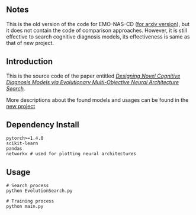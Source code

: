
## Notes

This is the old version of the code for EMO-NAS-CD ([for arxiv version](https://arxiv.org/pdf/2307.04429)), but it does not contain the code of comparison approaches.
However, it is still effective to search cognitive diagnosis models, its effectiveness is same as that of new project.



## Introduction

This is the source code of the paper entitled [*Designing Novel Cognitive Diagnosis Models via Evolutionary Multi-Objective Neural Architecture Search*](https://arxiv.org/pdf/2307.04429).

More descriptions about the found models and usages can be found in the [new project](https://github.com/DevilYangS/EMO-NAS-CD)




## Dependency Install
```
pytorch>=1.4.0
scikit-learn
pandas
networkx # used for plotting neural architectures
```

## Usage
```
# Search process
python EvolutionSearch.py

# Training process
python main.py
